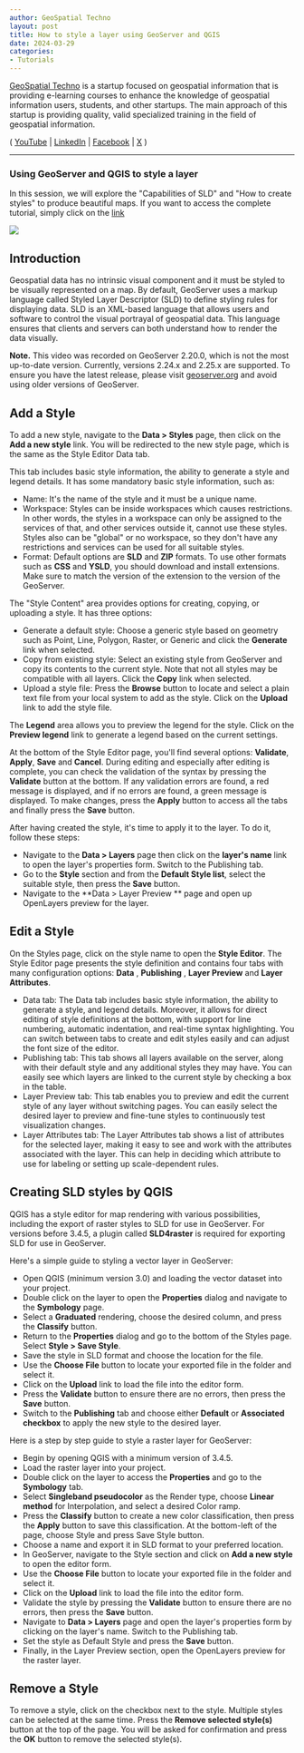```yaml
---
author: GeoSpatial Techno
layout: post
title: How to style a layer using GeoServer and QGIS
date: 2024-03-29
categories:   
- Tutorials
---
```


[GeoSpatial Techno](https://www.youtube.com/@geospatialtechno) is a startup focused on geospatial information that is providing e-learning courses to enhance the knowledge of geospatial information users, students, and other startups. The main approach of this startup is providing quality, valid specialized training in the field of geospatial information.

( [YouTube](https://www.youtube.com/@geospatialtechno)
| [LinkedIn](https://www.linkedin.com/in/geospatialtechno)
| [Facebook](https://www.facebook.com/geospatialtechno)
| [X](https://twitter.com/geospatialtechn)
)

----

### Using GeoServer and QGIS to style a layer
In this session, we will explore the "Capabilities of SLD" and "How to create styles" to produce beautiful maps. If you want to access the complete tutorial, simply click on the [link](https://youtu.be/9AUgLFS9CCY)

[![](https://img.youtube.com/vi/9AUgLFS9CCY/0.jpg)](https://www.youtube.com/watch?v=9AUgLFS9CCY)

## Introduction
Geospatial data has no intrinsic visual component and it must be styled to be visually represented on a map. By default, GeoServer uses a markup language called Styled Layer Descriptor (SLD) to define styling rules for displaying data. SLD is an XML-based language that allows users and software to control the visual portrayal of geospatial data. This language ensures that clients and servers can both understand how to render the data visually.

**Note.** This video was recorded on GeoServer 2.20.0, which is not the most up-to-date version. Currently, versions 2.24.x and 2.25.x are supported. To ensure you have the latest release, please visit [geoserver.org](https://geoserver.org) and avoid using older versions of GeoServer.

## Add a Style
To add a new style, navigate to the **Data > Styles** page, then click on the **Add a new style** link. You will be redirected to the new style page, which is the same as the Style Editor Data tab.

This tab includes basic style information, the ability to generate a style and legend details. It has some mandatory basic style information, such as:
- Name: It's the name of the style and it must be a unique name.
- Workspace: Styles can be inside workspaces which causes restrictions. In other words, the styles in a workspace can only be assigned to the services of that, and other services outside it, cannot use these styles. Styles also can be "global" or no workspace, so they don't have any restrictions and services can be used for all suitable styles.
- Format: Default options are **SLD** and **ZIP** formats. To use other formats such as **CSS** and **YSLD**, you should download and install extensions. Make sure to match the version of the extension to the version of the GeoServer.

The "Style Content" area provides options for creating, copying, or uploading a style. It has three options:
- Generate a default style: Choose a generic style based on geometry such as Point, Line, Polygon, Raster, or Generic and click the **Generate** link when selected.
- Copy from existing style: Select an existing style from GeoServer and copy its contents to the current style. Note that not all styles may be compatible with all layers. Click the **Copy** link when selected.
- Upload a style file: Press the **Browse** button to locate and select a plain text file from your local system to add as the style. Click on the **Upload** link to add the style file.

The **Legend** area allows you to preview the legend for the style. Click on the **Preview legend** link to generate a legend based on the current settings.

At the bottom of the Style Editor page, you'll find several options: **Validate**, **Apply**, **Save** and **Cancel**. During editing and especially after editing is complete, you can check the validation of the syntax by pressing the **Validate** button at the bottom. If any validation errors are found, a red message is displayed, and if no errors are found, a green message is displayed. To make changes, press the **Apply** button to access all the tabs and finally press the **Save** button.

After having created the style, it's time to apply it to the layer. To do it, follow these steps:
- Navigate to the **Data > Layers** page then click on the **layer's name** link to open the layer's properties form. Switch to the Publishing tab.
- Go to the **Style** section and from the **Default Style list**, select the suitable style, then press the **Save** button.
- Navigate to the **Data > Layer Preview ** page and open up OpenLayers preview for the layer.

## Edit a Style
On the Styles page, click on the style name to open the **Style Editor**. The Style Editor page presents the style definition and contains four tabs with many configuration options: **Data** , **Publishing** , **Layer Preview** and **Layer Attributes**.
- Data tab: The Data tab includes basic style information, the ability to generate a style, and legend details. Moreover, it allows for direct editing of style definitions at the bottom, with support for line numbering, automatic indentation, and real-time syntax highlighting. You can switch between tabs to create and edit styles easily and can adjust the font size of the editor.
- Publishing tab: This tab shows all layers available on the server, along with their default style and any additional styles they may have. You can easily see which layers are linked to the current style by checking a box in the table.
- Layer Preview tab: This tab enables you to preview and edit the current style of any layer without switching pages. You can easily select the desired layer to preview and fine-tune styles to continuously test visualization changes.
- Layer Attributes tab: The Layer Attributes tab shows a list of attributes for the selected layer, making it easy to see and work with the attributes associated with the layer. This can help in deciding which attribute to use for labeling or setting up scale-dependent rules. 

## Creating SLD styles by QGIS
QGIS has a style editor for map rendering with various possibilities, including the export of raster styles to SLD for use in GeoServer. For versions before 3.4.5, a plugin called **SLD4raster** is required for exporting SLD for use in GeoServer.

Here's a simple guide to styling a vector layer in GeoServer:
- Open QGIS (minimum version 3.0) and loading the vector dataset into your project.
- Double click on the layer to open the **Properties** dialog and navigate to the **Symbology** page.
- Select a **Graduated** rendering, choose the desired column, and press the **Classify** button.
- Return to the **Properties** dialog and go to the bottom of the Styles page. Select **Style > Save Style**.
- Save the style in SLD format and choose the location for the file.
- Use the **Choose File** button to locate your exported file in the folder and select it.
- Click on the **Upload** link to load the file into the editor form.
- Press the **Validate** button to ensure there are no errors, then press the **Save** button.
- Switch to the **Publishing** tab and choose either **Default** or **Associated checkbox** to apply the new style to the desired layer.

Here is a step by step guide to style a raster layer for GeoServer:
- Begin by opening QGIS with a minimum version of 3.4.5.
- Load the raster layer into your project.
- Double click on the layer to access the **Properties** and go to the **Symbology** tab.
- Select **Singleband pseudocolor** as the Render type, choose **Linear method** for Interpolation, and select a desired Color ramp.
- Press the **Classify** button to create a new color classification, then press the **Apply** button to save this classification. At the bottom-left of the page, choose Style and press Save Style button.
- Choose a name and export it in SLD format to your preferred location.
- In GeoServer, navigate to the Style section and click on **Add a new style** to open the editor form.
- Use the **Choose File** button to locate your exported file in the folder and select it.
- Click on the **Upload** link to load the file into the editor form.
- Validate the style by pressing the **Validate** button to ensure there are no errors, then press the **Save** button.
- Navigate to **Data > Layers** page and open the layer's properties form by clicking on the layer's name. Switch to the Publishing tab.
- Set the style as Default Style and press the **Save** button.
- Finally, in the Layer Preview section, open the OpenLayers preview for the raster layer.

## Remove a Style
To remove a style, click on the checkbox next to the style. Multiple styles can be selected at the same time. Press the **Remove selected style(s)** button at the top of the page. You will be asked for confirmation and press the **OK** button to remove the selected style(s).